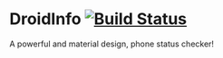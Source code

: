 # DroidInfo [![Build Status](https://travis-ci.com/k4ppaj/DroidInfo.svg?token=7MBxtqGZzGucs8zo21yy&branch=master)](https://travis-ci.com/k4ppaj/DroidInfo)

A powerful and material design, phone status checker!
